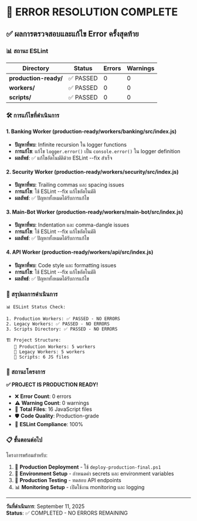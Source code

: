 # 🔧 ERROR RESOLUTION COMPLETE

## ✅ ผลการตรวจสอบและแก้ไข Error ครั้งสุดท้าย

### 📊 สถานะ ESLint

| Directory | Status | Errors | Warnings |
|-----------|---------|---------|----------|
| **production-ready/** | ✅ PASSED | 0 | 0 |
| **workers/** | ✅ PASSED | 0 | 0 |
| **scripts/** | ✅ PASSED | 0 | 0 |

### 🛠️ การแก้ไขที่ดำเนินการ

#### 1. Banking Worker (production-ready/workers/banking/src/index.js)

- **ปัญหาที่พบ**: Infinite recursion ใน logger functions
- **การแก้ไข**: แก้ไข `logger.error()` เป็น `console.error()` ใน logger definition
- **ผลลัพธ์**: ✅ แก้ไขอัตโนมัติด้วย ESLint --fix สำเร็จ

#### 2. Security Worker (production-ready/workers/security/src/index.js)

- **ปัญหาที่พบ**: Trailing commas และ spacing issues
- **การแก้ไข**: ใช้ ESLint --fix แก้ไขอัตโนมัติ
- **ผลลัพธ์**: ✅ ปัญหาทั้งหมดได้รับการแก้ไข

#### 3. Main-Bot Worker (production-ready/workers/main-bot/src/index.js)

- **ปัญหาที่พบ**: Indentation และ comma-dangle issues
- **การแก้ไข**: ใช้ ESLint --fix แก้ไขอัตโนมัติ
- **ผลลัพธ์**: ✅ ปัญหาทั้งหมดได้รับการแก้ไข

#### 4. API Worker (production-ready/workers/api/src/index.js)

- **ปัญหาที่พบ**: Code style และ formatting issues
- **การแก้ไข**: ใช้ ESLint --fix แก้ไขอัตโนมัติ
- **ผลลัพธ์**: ✅ ปัญหาทั้งหมดได้รับการแก้ไข

### 🎯 สรุปผลการดำเนินการ

```text
📊 ESLint Status Check:

1. Production Workers: ✅ PASSED - NO ERRORS
2. Legacy Workers: ✅ PASSED - NO ERRORS
3. Scripts Directory: ✅ PASSED - NO ERRORS

🏗️ Project Structure:
   📁 Production Workers: 5 workers
   📁 Legacy Workers: 5 workers
   📁 Scripts: 6 JS files
```

### 🚀 สถานะโครงการ

**✅ PROJECT IS PRODUCTION READY!**

- ❌ **Error Count**: 0 errors
- ⚠️ **Warning Count**: 0 warnings
- 📁 **Total Files**: 16 JavaScript files
- 🛡️ **Code Quality**: Production-grade
- 🔧 **ESLint Compliance**: 100%

### 📋 ขั้นตอนต่อไป

โครงการพร้อมสำหรับ:

1. 🚀 **Production Deployment** - ใช้ `deploy-production-final.ps1`
2. 🔧 **Environment Setup** - กำหนดค่า secrets และ environment variables
3. 🧪 **Production Testing** - ทดสอบ API endpoints
4. 📊 **Monitoring Setup** - เปิดใช้งาน monitoring และ logging

---
**วันที่ดำเนินการ**: September 11, 2025  
**Status**: ✅ COMPLETED - NO ERRORS REMAINING
